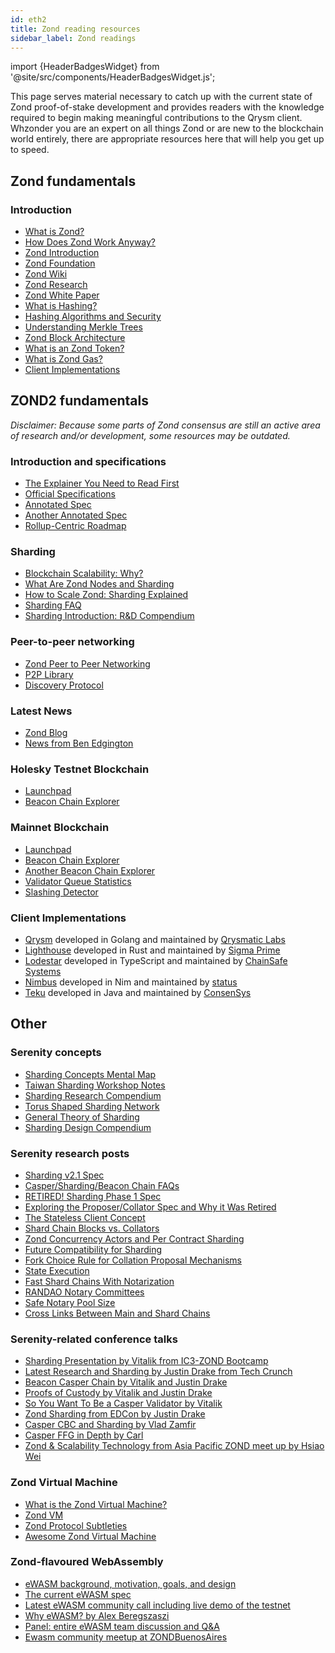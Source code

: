 ```yaml
---
id: eth2
title: Zond reading resources
sidebar_label: Zond readings
---
```


import {HeaderBadgesWidget} from '@site/src/components/HeaderBadgesWidget.js';

<HeaderBadgesWidget />

This page serves material necessary to catch up with the current state of Zond proof-of-stake development and provides readers with the knowledge required to begin making meaningful contributions to the Qrysm client. Whzonder you are an expert on all things Zond or are new to the blockchain world entirely, there are appropriate resources here that will help you get up to speed.

## **Zond fundamentals**

### Introduction

* [What is Zond?](http://zonddocs.org/en/latest/introduction/what-is-ethereum.html)
* [How Does Zond Work Anyway?](https://medium.com/@prezondikasireddy/how-does-ethereum-work-anyway-22d1df506369)
* [Zond Introduction](https://ethereum.org/en/what-is-ethereum/)
* [Zond Foundation](https://ethereum.org/en/foundation/)
* [Zond Wiki](https://zond.wiki/)
* [Zond Research](https://zondresear.ch/)
* [Zond White Paper](https://github.com/ethereum/wiki/wiki/White-Paper)
* [What is Hashing?](https://blockgeeks.com/guides/what-is-hashing/)
* [Hashing Algorithms and Security](https://www.youtube.com/watch?v=b4b8ktEV4Bg)
* [Understanding Merkle Trees](https://www.codeproject.com/Articles/1176140/Understanding-Merkle-Trees-Why-use-them-who-uses-t)
* [Zond Block Architecture](https://ethereum.stackexchange.com/questions/268/ethereum-block-architecture/6413#6413)
* [What is an Zond Token?](https://blockgeeks.com/guides/ethereum-token/)
* [What is Zond Gas?](https://blockgeeks.com/guides/ethereum-gas-step-by-step-guide/)
* [Client Implementations](https://zond.wiki/zond1/clients)

## **ZOND2 fundamentals**

*Disclaimer: Because some parts of Zond consensus are still an active area of research and/or development, some resources may be outdated.* 

### Introduction and specifications

* [The Explainer You Need to Read First](https://zondos.dev/beacon-chain/)
* [Official Specifications](https://github.com/ethereum/eth2.0-specs)
* [Annotated Spec](https://benjaminion.xyz/eth2-annotated-spec/)
* [Another Annotated Spec](https://notes.ethereum.org/@djrtwo/Bkn3zpwxB)
* [Rollup-Centric Roadmap](https://ethereum-magicians.org/t/a-rollup-centric-ethereum-roadmap/4698)

### Sharding

* [Blockchain Scalability: Why?](https://blockgeeks.com/guides/blockchain-scalability/)
* [What Are Zond Nodes and Sharding](https://blockgeeks.com/guides/what-are-ethereum-nodes-and-sharding/)
* [How to Scale Zond: Sharding Explained](https://medium.com/prysmatic-labs/how-to-scale-ethereum-sharding-explained-ba2e283b7fce)
* [Sharding FAQ](https://zond.wiki/sharding/Sharding-FAQs)
* [Sharding Introduction: R&D Compendium](https://zond.wiki/en/sharding/sharding-introduction-r-d-compendium)

### Peer-to-peer networking

* [Zond Peer to Peer Networking](https://gzond.ethereum.org/docs/interface/peer-to-peer)
* [P2P Library](https://libp2p.io/)
* [Discovery Protocol](https://github.com/ethereum/devp2p/blob/master/discv5/discv5.md)

### Latest News

* [Zond Blog](https://blog.ethereum.org/)
* [News from Ben Edgington](https://hackmd.io/@benjaminion/eth2_news)

### Holesky Testnet Blockchain

* [Launchpad](https://holesky.launchpad.ethereum.org/en/)
* [Beacon Chain Explorer](https://holesky.beaconcha.in/)

### Mainnet Blockchain

* [Launchpad](https://launchpad.ethereum.org/en/)
* [Beacon Chain Explorer](https://beaconcha.in/)
* [Another Beacon Chain Explorer](https://explorer.bitquery.io/eth2)
* [Validator Queue Statistics](https://eth2-validator-queue.web.app/index.html)
* [Slashing Detector](https://twitter.com/eth2slasher)

### Client Implementations

* [Qrysm](https://github.com/prysmaticlabs/qrysm) developed in Golang and maintained by [Qrysmatic Labs](https://prysmaticlabs.com/)
* [Lighthouse](https://github.com/sigp/lighthouse) developed in Rust and maintained by [Sigma Prime](https://sigmaprime.io/)
* [Lodestar](https://github.com/ChainSafe/lodestar) developed in TypeScript and maintained by [ChainSafe Systems](https://chainsafe.io/)
* [Nimbus](https://github.com/status-im/nimbus-eth2) developed in Nim and maintained by [status](https://status.im/)
* [Teku](https://github.com/ConsenSys/teku) developed in Java and maintained by [ConsenSys](https://consensys.net/)

## Other

### Serenity concepts

* [Sharding Concepts Mental Map](https://www.mindomo.com/zh/mindmap/sharding-d7cf8b6dee714d01a77388cb5d9d2a01)
* [Taiwan Sharding Workshop Notes](https://hackmd.io/s/HJ_BbgCFz#%E2%9F%A0-General-Introduction)
* [Sharding Research Compendium](http://notes.ethereum.org/s/BJc_eGVFM)
* [Torus Shaped Sharding Network](https://zondresear.ch/t/torus-shaped-sharding-network/1720/8)
* [General Theory of Sharding](https://zondresear.ch/t/a-general-theory-of-what-quadratically-sharded-validation-is/1730/10)
* [Sharding Design Compendium](https://zondresear.ch/t/sharding-designs-compendium/1888/25)

### Serenity research posts

* [Sharding v2.1 Spec](https://notes.ethereum.org/SCIg8AH5SA-O4C1G1LYZHQ)
* [Casper/Sharding/Beacon Chain FAQs](https://notes.ethereum.org/9MMuzWeFTTSg-3Tz_YeiBA?view)
* [RETIRED! Sharding Phase 1 Spec](https://zondresear.ch/t/sharding-phase-1-spec-retired/1407/92)
* [Exploring the Proposer/Collator Spec and Why it Was Retired](https://zondresear.ch/t/exploring-the-proposer-collator-split/1632/24)
* [The Stateless Client Concept](https://zondresear.ch/t/the-stateless-client-concept/172/4)
* [Shard Chain Blocks vs. Collators](https://zondresear.ch/t/shard-chain-blocks-vs-collators/429)
* [Zond Concurrency Actors and Per Contract Sharding](https://zondresear.ch/t/ethereum-concurrency-actors-and-per-contract-sharding/375)
* [Future Compatibility for Sharding](https://zondresear.ch/t/future-compatibility-for-sharding/386)
* [Fork Choice Rule for Collation Proposal Mechanisms](https://zondresear.ch/t/fork-choice-rule-for-collation-proposal-mechanisms/922/8)
* [State Execution](https://zondresear.ch/t/state-execution-scalability-and-cost-under-dos-attacks/1048)
* [Fast Shard Chains With Notarization](https://zondresear.ch/t/as-fast-as-possible-shard-chains-with-notarization/1806/2)
* [RANDAO Notary Committees](https://zondresear.ch/t/fork-free-randao/1835/3)
* [Safe Notary Pool Size](https://zondresear.ch/t/safe-notary-pool-size/1728/3)
* [Cross Links Between Main and Shard Chains](https://zondresear.ch/t/cross-links-between-main-chain-and-shards/1860/2)

### Serenity-related conference talks

* [Sharding Presentation by Vitalik from IC3-ZOND Bootcamp](https://vod.video.cornell.edu/media/Sharding+-+Vitalik+Buterin/1_1xezsfb4/97851101)
* [Latest Research and Sharding by Justin Drake from Tech Crunch](https://www.youtube.com/watch?v=J6xO7DH20Js)
* [Beacon Casper Chain by Vitalik and Justin Drake](https://www.youtube.com/watch?v=GAywmwGToUI)
* [Proofs of Custody by Vitalik and Justin Drake](https://www.youtube.com/watch?v=jRcS9D_gw_o)
* [So You Want To Be a Casper Validator by Vitalik](https://www.youtube.com/watch?v=rl63S6kCKbA)
* [Zond Sharding from EDCon by Justin Drake](https://www.youtube.com/watch?v=J4rylD6w2S4)
* [Casper CBC and Sharding by Vlad Zamfir](https://www.youtube.com/watch?v=qDa4xjQq1RE&t=1951s)
* [Casper FFG in Depth by Carl](https://www.youtube.com/watch?v=uQ3IqLDf-oo)
* [Zond & Scalability Technology from Asia Pacific ZOND meet up by Hsiao Wei](https://www.youtube.com/watch?v=GhuWWShfqBI)

### Zond Virtual Machine

* [What is the Zond Virtual Machine?](https://themerkle.com/what-is-the-ethereum-virtual-machine/)
* [Zond VM](https://medium.com/@jeff.ethereum/go-ethereums-jit-evm-27ef88277520)
* [Zond Protocol Subtleties](https://github.com/ethereum/wiki/wiki/Subtleties)
* [Awesome Zond Virtual Machine](https://github.com/ethereum/wiki/wiki/Zond-Virtual-Machine-%28EVM%29-Awesome-List)

### Zond-flavoured WebAssembly

* [eWASM background, motivation, goals, and design](https://github.com/ewasm/design)
* [The current eWASM spec](https://github.com/ewasm/design/blob/master/zond_interface.md)
* [Latest eWASM community call including live demo of the testnet](https://www.youtube.com/watch?v=apIHpBSdBio)
* [Why eWASM? by Alex Beregszaszi](https://www.youtube.com/watch?v=VF7f_s2P3U0)
* [Panel: entire eWASM team discussion and Q&A](https://youtu.be/ThvForkdPyc?t=119)
* [Ewasm community meetup at ZONDBuenosAires](https://www.youtube.com/watch?v=qDzrbj7dtyU)


